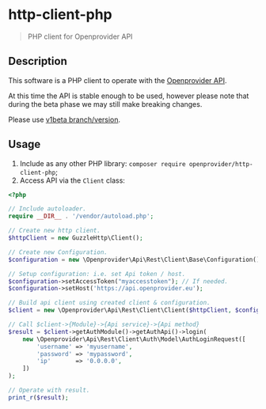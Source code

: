 # http-client-php

> PHP client for Openprovider API

Description
-----------

This software is a PHP client to operate with the [Openprovider API].

[Openprovider API]: https://github.com/openprovider/api-documentation

At this time the API is stable enough to be used, however please note that during the beta phase we may still make breaking changes.

Please use [v1beta branch/version](https://github.com/openprovider/http-client-php/tree/v1beta).

Usage
-----------
1. Include as any other PHP library: `composer require openprovider/http-client-php`;
2. Access API via the `Client` class:
```php
<?php

// Include autoloader.
require __DIR__ . '/vendor/autoload.php';

// Create new http client.
$httpClient = new GuzzleHttp\Client();

// Create new Configuration.
$configuration = new \Openprovider\Api\Rest\Client\Base\Configuration();

// Setup configuration: i.e. set Api token / host.
$configuration->setAccessToken("myaccesstoken"); // If needed.
$configuration->setHost('https://api.openprovider.eu');

// Build api client using created client & configuration.
$client = new \Openprovider\Api\Rest\Client\Client($httpClient, $configuration);

// Call $client->{Module}->{Api service}->{Api method}
$result = $client->getAuthModule()->getAuthApi()->login(
    new \Openprovider\Api\Rest\Client\Auth\Model\AuthLoginRequest([
        'username' => 'myusername', 
        'password' => 'mypassword',
        'ip'       => '0.0.0.0',
    ])
);

// Operate with result.
print_r($result);

```
